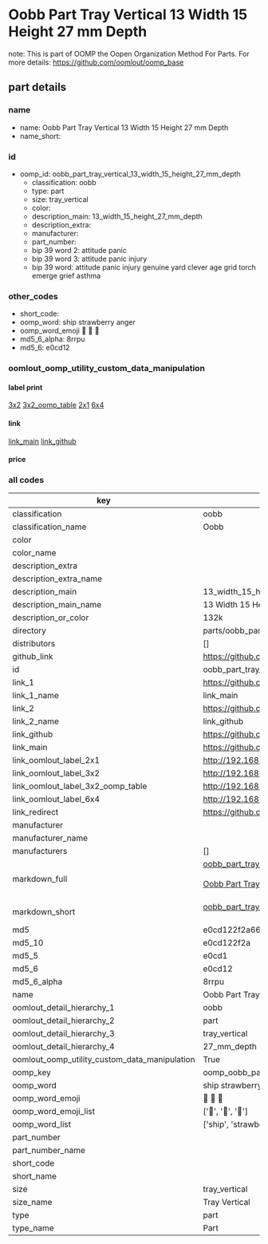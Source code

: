 # Oobb Part Tray Vertical 13 Width 15 Height 27 mm Depth  

note: This is part of OOMP the Oopen Organization Method For Parts. For more details: https://github.com/oomlout/oomp_base

##  part details
  







### name
* name: Oobb Part Tray Vertical 13 Width 15 Height 27 mm Depth
* name_short: 
### id
* oomp_id: oobb_part_tray_vertical_13_width_15_height_27_mm_depth
  * classification: oobb
  * type: part
  * size: tray_vertical
  * color: 
  * description_main: 13_width_15_height_27_mm_depth
  * description_extra: 
  * manufacturer: 
  * part_number: 
  * bip 39 word 2: attitude panic
  * bip 39 word 3: attitude panic injury
  * bip 39 word: attitude panic injury genuine yard clever age grid torch emerge grief asthma

### other_codes
* short_code: 
* oomp_word: ship strawberry anger
* oomp_word_emoji :ship: :strawberry: :anger:
* md5_6_alpha: 8rrpu
* md5_6: e0cd12






### oomlout_oomp_utility_custom_data_manipulation
#### label print
[3x2](http://192.168.1.245:1112/?label=oomp%208rrpu)
[3x2_oomp_table](http://192.168.1.108:1112/?label=oomp%208rrpu)
[2x1](http://192.168.1.242:1112/?label=oomp%208rrpu)
[6x4](http://192.168.1.55:1112/?label=oomp%208rrpu)    

#### link

[link_main](https://github.com/oomlout/oomlout_oomp_version_1_messy/tree/main/parts/oobb_part_tray_vertical_13_width_15_height_27_mm_depth) [link_github](https://github.com/oomlout/oomlout_oomp_version_1_messy/tree/main/parts/oobb_part_tray_vertical_13_width_15_height_27_mm_depth)                             

#### price







### all codes 
| key | value |  
| --- | --- |  
| classification | oobb |  
| classification_name | Oobb |  
| color |  |  
| color_name |  |  
| description_extra |  |  
| description_extra_name |  |  
| description_main | 13_width_15_height_27_mm_depth |  
| description_main_name | 13 Width 15 Height 27 mm Depth |  
| description_or_color | 132k |  
| directory | parts/oobb_part_tray_vertical_13_width_15_height_27_mm_depth |  
| distributors | [] |  
| github_link | https://github.com/oomlout/oomlout_oomp_part_src/tree/main/parts/oobb_part_tray_vertical_13_width_15_height_27_mm_depth |  
| id | oobb_part_tray_vertical_13_width_15_height_27_mm_depth |  
| link_1 | https://github.com/oomlout/oomlout_oomp_version_1_messy/tree/main/parts/oobb_part_tray_vertical_13_width_15_height_27_mm_depth |  
| link_1_name | link_main |  
| link_2 | https://github.com/oomlout/oomlout_oomp_version_1_messy/tree/main/parts/oobb_part_tray_vertical_13_width_15_height_27_mm_depth |  
| link_2_name | link_github |  
| link_github | https://github.com/oomlout/oomlout_oomp_version_1_messy/tree/main/parts/oobb_part_tray_vertical_13_width_15_height_27_mm_depth |  
| link_main | https://github.com/oomlout/oomlout_oomp_version_1_messy/tree/main/parts/oobb_part_tray_vertical_13_width_15_height_27_mm_depth |  
| link_oomlout_label_2x1 | http://192.168.1.242:1112/?label=oomp%208rrpu |  
| link_oomlout_label_3x2 | http://192.168.1.245:1112/?label=oomp%208rrpu |  
| link_oomlout_label_3x2_oomp_table | http://192.168.1.108:1112/?label=oomp%208rrpu |  
| link_oomlout_label_6x4 | http://192.168.1.55:1112/?label=oomp%208rrpu |  
| link_redirect | https://github.com/oomlout/oomlout_oomp_version_1_messy/tree/main/parts/oobb_part_tray_vertical_13_width_15_height_27_mm_depth |  
| manufacturer |  |  
| manufacturer_name |  |  
| manufacturers | [] |  
| markdown_full | [oobb_part_tray_vertical_13_width_15_height_27_mm_depth](none)<br>[](none)<br>[Oobb Part Tray Vertical 13 Width 15 Height 27 Mm Depth](none)<br><br> |  
| markdown_short | [oobb_part_tray_vertical_13_width_15_height_27_mm_depth](none)<br><br> |  
| md5 | e0cd122f2a666098aa7f6614e867e875 |  
| md5_10 | e0cd122f2a |  
| md5_5 | e0cd1 |  
| md5_6 | e0cd12 |  
| md5_6_alpha | 8rrpu |  
| name | Oobb Part Tray Vertical 13 Width 15 Height 27 mm Depth |  
| oomlout_detail_hierarchy_1 | oobb |  
| oomlout_detail_hierarchy_2 | part |  
| oomlout_detail_hierarchy_3 | tray_vertical |  
| oomlout_detail_hierarchy_4 | 27_mm_depth |  
| oomlout_oomp_utility_custom_data_manipulation | True |  
| oomp_key | oomp_oobb_part_tray_vertical_13_width_15_height_27_mm_depth |  
| oomp_word | ship strawberry anger |  
| oomp_word_emoji | :ship: :strawberry: :anger: |  
| oomp_word_emoji_list | [':ship:', ':strawberry:', ':anger:'] |  
| oomp_word_list | ['ship', 'strawberry', 'anger'] |  
| part_number |  |  
| part_number_name |  |  
| short_code |  |  
| short_name |  |  
| size | tray_vertical |  
| size_name | Tray Vertical |  
| type | part |  
| type_name | Part |  
